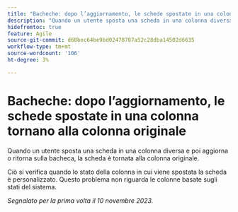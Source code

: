 ```yaml
---
title: "Bacheche: dopo l’aggiornamento, le schede spostate in una colonna tornano alla colonna originale"
description: "Quando un utente sposta una scheda in una colonna diversa e poi aggiorna o ritorna alla bacheca, la scheda è tornata alla colonna originale."
hidefromtoc: true
feature: Agile
source-git-commit: d68bec64be9bd02478787a52c28dba14502d6635
workflow-type: tm+mt
source-wordcount: '106'
ht-degree: 3%

---
```



# Bacheche: dopo l’aggiornamento, le schede spostate in una colonna tornano alla colonna originale

Quando un utente sposta una scheda in una colonna diversa e poi aggiorna o ritorna sulla bacheca, la scheda è tornata alla colonna originale.

Ciò si verifica quando lo stato della colonna in cui viene spostata la scheda è personalizzato. Questo problema non riguarda le colonne basate sugli stati del sistema.

_Segnalato per la prima volta il 10 novembre 2023._
